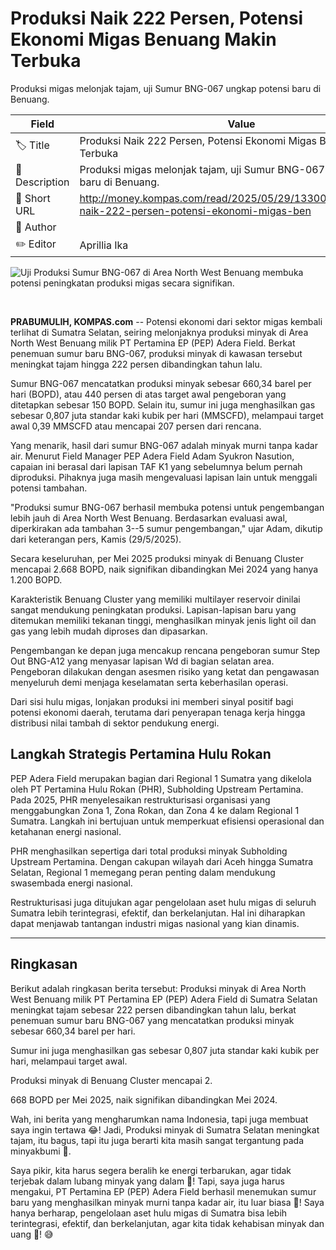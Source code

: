 # Produksi Naik 222 Persen, Potensi Ekonomi Migas Benuang Makin Terbuka

Produksi migas melonjak tajam, uji Sumur BNG-067 ungkap potensi baru di Benuang.

| Field         | Value                                                       |
|---------------|-------------------------------------------------------------|
| 🏷️ Title       | Produksi Naik 222 Persen, Potensi Ekonomi Migas Benuang Makin Terbuka |
| 📝 Description | Produksi migas melonjak tajam, uji Sumur BNG-067 ungkap potensi baru di Benuang. |
| 🔗 Short URL   | http://money.kompas.com/read/2025/05/29/133000526/produksi-naik-222-persen-potensi-ekonomi-migas-ben |
| 👤 Author      |  |
| ✏️ Editor      | Aprillia Ika |

![Uji Produksi Sumur BNG-067 di Area North West Benuang membuka potensi peningkatan produksi migas secara signifikan.](https://asset.kompas.com/crops/G78mski6H6RT2Gcuxus6N-CTE-I=/416x451:3744x2669/750x500/data/photo/2025/05/29/6837e58c36310.jpg)

 

**PRABUMULIH, KOMPAS.com** -- Potensi ekonomi dari sektor migas kembali terlihat di Sumatra Selatan, seiring melonjaknya produksi minyak di Area North West Benuang milik PT Pertamina EP (PEP) Adera Field. Berkat penemuan sumur baru BNG-067, produksi minyak di kawasan tersebut meningkat tajam hingga 222 persen dibandingkan tahun lalu.

Sumur BNG-067 mencatatkan produksi minyak sebesar 660,34 barel per hari (BOPD), atau 440 persen di atas target awal pengeboran yang ditetapkan sebesar 150 BOPD. Selain itu, sumur ini juga menghasilkan gas sebesar 0,807 juta standar kaki kubik per hari (MMSCFD), melampaui target awal 0,39 MMSCFD atau mencapai 207 persen dari rencana.

Yang menarik, hasil dari sumur BNG-067 adalah minyak murni tanpa kadar air. Menurut Field Manager PEP Adera Field Adam Syukron Nasution, capaian ini berasal dari lapisan TAF K1 yang sebelumnya belum pernah diproduksi. Pihaknya juga masih mengevaluasi lapisan lain untuk menggali potensi tambahan.

"Produksi sumur BNG-067 berhasil membuka potensi untuk pengembangan lebih jauh di Area North West Benuang. Berdasarkan evaluasi awal, diperkirakan ada tambahan 3--5 sumur pengembangan," ujar Adam, dikutip dari keterangan pers, Kamis (29/5/2025).

Secara keseluruhan, per Mei 2025 produksi minyak di Benuang Cluster mencapai 2.668 BOPD, naik signifikan dibandingkan Mei 2024 yang hanya 1.200 BOPD.

Karakteristik Benuang Cluster yang memiliki multilayer reservoir dinilai sangat mendukung peningkatan produksi. Lapisan-lapisan baru yang ditemukan memiliki tekanan tinggi, menghasilkan minyak jenis light oil dan gas yang lebih mudah diproses dan dipasarkan.

Pengembangan ke depan juga mencakup rencana pengeboran sumur Step Out BNG-A12 yang menyasar lapisan Wd di bagian selatan area. Pengeboran dilakukan dengan asesmen risiko yang ketat dan pengawasan menyeluruh demi menjaga keselamatan serta keberhasilan operasi.

Dari sisi hulu migas, lonjakan produksi ini memberi sinyal positif bagi potensi ekonomi daerah, terutama dari penyerapan tenaga kerja hingga distribusi nilai tambah di sektor pendukung energi.

## Langkah Strategis Pertamina Hulu Rokan

PEP Adera Field merupakan bagian dari Regional 1 Sumatra yang dikelola oleh PT Pertamina Hulu Rokan (PHR), Subholding Upstream Pertamina. Pada 2025, PHR menyelesaikan restrukturisasi organisasi yang menggabungkan Zona 1, Zona Rokan, dan Zona 4 ke dalam Regional 1 Sumatra. Langkah ini bertujuan untuk memperkuat efisiensi operasional dan ketahanan energi nasional.

PHR menghasilkan sepertiga dari total produksi minyak Subholding Upstream Pertamina. Dengan cakupan wilayah dari Aceh hingga Sumatra Selatan, Regional 1 memegang peran penting dalam mendukung swasembada energi nasional.

Restrukturisasi juga ditujukan agar pengelolaan aset hulu migas di seluruh Sumatra lebih terintegrasi, efektif, dan berkelanjutan. Hal ini diharapkan dapat menjawab tantangan industri migas nasional yang kian dinamis.

---
## Ringkasan

Berikut adalah ringkasan berita tersebut: Produksi minyak di Area North West Benuang milik PT Pertamina EP (PEP) Adera Field di Sumatra Selatan meningkat tajam sebesar 222 persen dibandingkan tahun lalu, berkat penemuan sumur baru BNG-067 yang mencatatkan produksi minyak sebesar 660,34 barel per hari.

 Sumur ini juga menghasilkan gas sebesar 0,807 juta standar kaki kubik per hari, melampaui target awal.

 Produksi minyak di Benuang Cluster mencapai 2.

668 BOPD per Mei 2025, naik signifikan dibandingkan Mei 2024.



Wah, ini berita yang mengharumkan nama Indonesia, tapi juga membuat saya ingin tertawa 😂! Jadi, Produksi minyak di Sumatra Selatan meningkat tajam, itu bagus, tapi itu juga berarti kita masih sangat tergantung pada minyakbumi 🚀.

 Saya pikir, kita harus segera beralih ke energi terbarukan, agar tidak terjebak dalam lubang minyak yang dalam 💸! Tapi, saya juga harus mengakui, PT Pertamina EP (PEP) Adera Field berhasil menemukan sumur baru yang menghasilkan minyak murni tanpa kadar air, itu luar biasa 👏! Saya hanya berharap, pengelolaan aset hulu migas di Sumatra bisa lebih terintegrasi, efektif, dan berkelanjutan, agar kita tidak kehabisan minyak dan uang 💸! 😅
